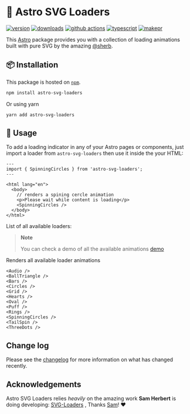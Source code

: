 # 🚀 Astro SVG Loaders

[![version][version-badge]][npm]
[![downloads][downloads-badge]][npm]
[![github actions][github-actions-badge]][github-actions]
[![typescript][typescript-badge]][typescript]
[![makepr][makepr-badge]][makepr]

This [Astro](https://astro.build/) package provides you with a collection of loading animations built with pure SVG by the amazing [@sherb][sam-herbert].

## 📦 Installation

This package is hosted on [`npm`][npm].

```bash
npm install astro-svg-loaders
```

Or using yarn

```bash
yarn add astro-svg-loaders
```

## 🥑 Usage

To add a loading indicator in any of your Astro pages or components, just import a loader from `astro-svg-loaders` then use it inside the your HTML:

```astro index.astro
---
import { SpinningCircles } from 'astro-svg-loaders';
---

<html lang="en">
  <body>
    // renders a spining cercle animation
    <p>Please wait while content is loading</p>
    <SpinningCircles />
  </body>
</html>
```

List of all available loaders:

> **Note**
>
> You can check a demo of all the available animations [demo][demo]

Renders all available loader animations

```astro
<Audio />
<BallTriangle />
<Bars />
<Circles />
<Grid />
<Hearts />
<Oval />
<Puff />
<Rings />
<SpinningCircles />
<TailSpin />
<ThreeDots />
```

## Change log

Please see the [changelog](CHANGELOG.md) for more information on what has changed recently.

## Acknowledgements

Astro SVG Loaders relies _heavily_ on the amazing work **Sam Herbert** is doing developing: [SVG-Loaders][svg-loaders] , Thanks [Sam][sam-herbert]! ❤️

[npm]: https://npmjs.com/package/astro-svg-loaders
[svg-loaders]: https://github.com/SamHerbert/SVG-Loaders
[sam-herbert]: https://github.com/SamHerbert
[demo]: https://samherbert.net/svg-loaders

<!-- Readme Badges -->

[version-badge]: https://img.shields.io/npm/v/astro-svg-loaders.svg
[downloads-badge]: https://img.shields.io/npm/dt/astro-svg-loaders
[github-actions]: https://github.com/codiume/orbit/actions
[github-actions-badge]: https://github.com/codiume/orbit/actions/workflows/node.js.yml/badge.svg
[typescript]: https://npmjs.com/package/astro-svg-loaders
[typescript-badge]: https://img.shields.io/npm/types/astro-svg-loaders
[makepr]: https://makeapullrequest.com
[makepr-badge]: https://img.shields.io/badge/PRs-welcome-brightgreen.svg

